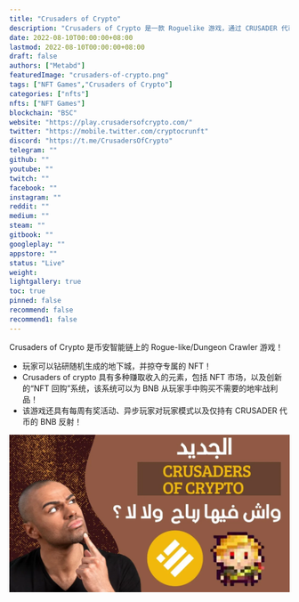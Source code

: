 ```yaml
---
title: "Crusaders of Crypto"
description: "Crusaders of Crypto 是一款 Roguelike 游戏，通过 CRUSADER 代币与币安智能链配对！通过玩赚取 NFT 和 BNB！"
date: 2022-08-10T00:00:00+08:00
lastmod: 2022-08-10T00:00:00+08:00
draft: false
authors: ["Metabd"]
featuredImage: "crusaders-of-crypto.png"
tags: ["NFT Games","Crusaders of Crypto"]
categories: ["nfts"]
nfts: ["NFT Games"]
blockchain: "BSC"
website: "https://play.crusadersofcrypto.com/"
twitter: "https://mobile.twitter.com/cryptocrunft"
discord: "https://t.me/CrusadersOfCrypto"
telegram: ""
github: ""
youtube: ""
twitch: ""
facebook: ""
instagram: ""
reddit: ""
medium: ""
steam: ""
gitbook: ""
googleplay: ""
appstore: ""
status: "Live"
weight: 
lightgallery: true
toc: true
pinned: false
recommend: false
recommend1: false
---
```

<p>Crusaders of Crypto 是币安智能链上的 Rogue-like/Dungeon Crawler 游戏！</p>
<ul>
  <li>玩家可以钻研随机生成的地下城，并掠夺专属的 NFT！</li>
  <li>Crusaders of crypto 具有多种赚取收入的元素，包括 NFT 市场，以及创新的“NFT 回购”系统，该系统可以为 BNB 从玩家手中购买不需要的地牢战利品！</li>
  <li>该游戏还具有每周有奖活动、异步玩家对玩家模式以及仅持有 CRUSADER 代币的 BNB 反射！</li>
</ul>

![Crusaders-Of-Crypto-Free-play-to-earn-Crypto-game-شرح](Crusaders-Of-Crypto-Free-play-to-earn-Crypto-game-شرح.webp)
